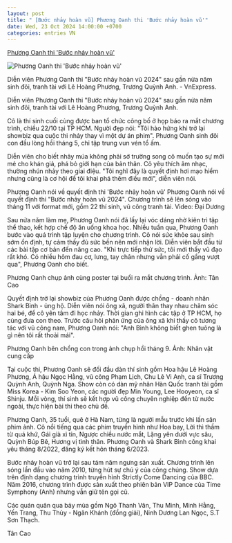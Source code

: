 ```yaml
---
layout: post
title: " [Bước nhảy hoàn vũ] Phương Oanh thi 'Bước nhảy hoàn vũ'"
date: Wed, 23 Oct 2024 14:00:00 +0700
categories: entries VN
---
```

[Phương Oanh thi 'Bước nhảy hoàn vũ'](https://vnexpress.net/phuong-oanh-thi-buoc-nhay-hoan-vu-4806968.html)

![Phương Oanh thi 'Bước nhảy hoàn vũ'](https://vcdn1-giaitri.vnecdn.net/2024/10/22/PhuongOanh415941729604793-1729-4813-7374-1729605197.jpg?w=1200&h=0&q=100&dpr=1&fit=crop&s=0NfObwdSivYgDZ-Qvao4Hw)

Diễn viên Phương Oanh thi "Bước nhảy hoàn vũ 2024" sau gần nửa năm sinh đôi, tranh tài với Lê Hoàng Phương, Trương Quỳnh Anh. - VnExpress.

Diễn viên Phương Oanh thi "Bước nhảy hoàn vũ 2024" sau gần nửa năm sinh đôi, tranh tài với Lê Hoàng Phương, Trương Quỳnh Anh.

Cô là thí sinh cuối cùng được ban tổ chức công bố ở họp báo ra mắt chương trình, chiều 22/10 tại TP HCM. Người đẹp nói: "Tôi hào hứng khi trở lại showbiz qua cuộc thi nhảy thay vì một dự án phim". Phương Oanh sinh đôi con đầu lòng hồi tháng 5, chỉ tập trung vun vén tổ ấm.

Diễn viên cho biết nhảy múa không phải sở trường song cô muốn tạo sự mới mẻ cho khán giả, phá bỏ giới hạn của bản thân. Cô yêu thích âm nhạc, thường nhún nhảy theo giai điệu. "Tôi nghĩ đây là quyết định hơi mạo hiểm nhưng cũng là cơ hội để tôi khai phá thêm điều mới", diễn viên nói.

Phương Oanh nói về quyết định thi 'Bước nhảy hoàn vũ' Phương Oanh nói về quyết định thi "Bước nhảy hoàn vũ 2024". Chương trình sẽ lên sóng vào tháng 11 với format mới, gồm 22 thí sinh, vũ công tranh tài. Video: Đại Dương

Sau nửa năm làm mẹ, Phương Oanh nói đã lấy lại vóc dáng nhờ kiên trì tập thể thao, kết hợp chế độ ăn uống khoa học. Nhiều tuần qua, Phương Oanh bước vào quá trình tập luyện cho chương trình. Cô nói sức khỏe sau sinh sớm ổn định, tự cảm thấy đủ sức bền nên mới nhận lời. Diễn viên bắt đầu từ các bài tập cơ bản đến nâng cao. "Khi trực tiếp thử sức, tôi mới thấy vũ đạo rất khó. Có nhiều hôm đau cơ, lưng, tay chân nhưng vẫn phải cố gắng vượt qua", Phương Oanh cho biết.

Phương Oanh chụp ảnh cùng poster tại buổi ra mắt chương trình. Ảnh: Tân Cao

Quyết định trở lại showbiz của Phương Oanh được chồng - doanh nhân Shark Bình - ủng hộ. Diễn viên nói ông xã, người thân thay nhau chăm sóc hai bé, để cô yên tâm đi học nhảy. Thời gian ghi hình các tập ở TP HCM, họ cùng đưa con theo. Trước câu hỏi phản ứng của ông xã khi thấy cô tương tác với vũ công nam, Phương Oanh nói: "Anh Bình không biết ghen tuông là gì nên tôi rất thoải mái".

Phương Oanh bên chồng con trong ảnh chụp hồi tháng 9. Ảnh: Nhân vật cung cấp

Tại cuộc thi, Phương Oanh sẽ đối đầu dàn thí sinh gồm Hoa hậu Lê Hoàng Phương, Á hậu Ngọc Hằng, vũ công Phạm Lịch, Chu Lê Vi Anh, ca sĩ Trương Quỳnh Anh, Quỳnh Nga. Show còn có dàn mỹ nhân Hàn Quốc tranh tài gồm Miss Korea - Kim Soo Yeon, các người đẹp Min Young, Lee Hooyeon, ca sĩ Shinju. Mỗi vòng, thí sinh sẽ kết hợp vũ công chuyên nghiệp đến từ nước ngoài, thực hiện bài thi theo chủ đề.

Phương Oanh, 35 tuổi, quê ở Hà Nam, từng là người mẫu trước khi lấn sân phim ảnh. Cô nổi tiếng qua các phim truyền hình như Hoa bay, Lời thì thầm từ quá khứ, Gái già xì tin, Ngược chiều nước mắt, Lặng yên dưới vực sâu, Quỳnh Búp Bê, Hương vị tình thân. Phương Oanh và Shark Bình công khai yêu tháng 8/2022, đăng ký kết hôn tháng 6/2023.

Bước nhảy hoàn vũ trở lại sau tám năm ngưng sản xuất. Chương trình lên sóng lần đầu vào năm 2010, từng hút sự chú ý của công chúng. Show dựa trên định dạng chương trình truyền hình Strictly Come Dancing của BBC. Năm 2016, chương trình được sản xuất theo phiên bản VIP Dance của Time Symphony (Anh) nhưng vẫn giữ tên gọi cũ.

Các quán quân qua bảy mùa gồm Ngô Thanh Vân, Thu Minh, Minh Hằng, Yến Trang, Thu Thủy - Ngân Khánh (đồng giải), Ninh Dương Lan Ngọc, S.T Sơn Thạch.

Tân Cao

